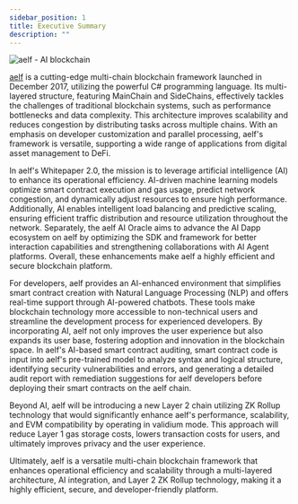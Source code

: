 ```yaml
---
sidebar_position: 1
title: Executive Summary
description: ""
---
```

![aelf - AI blockchain](/img/chapter1.png "aelf - AI blockchain")

[aelf](https://aelf.com/) is a cutting-edge multi-chain blockchain framework launched in December 2017, utilizing the powerful C# programming language. Its multi-layered structure, featuring MainChain and SideChains, effectively tackles the challenges of traditional blockchain systems, such as performance bottlenecks and data complexity. This architecture improves scalability and reduces congestion by distributing tasks across multiple chains. With an emphasis on developer customization and parallel processing, aelf's framework is versatile, supporting a wide range of applications from digital asset management to DeFi.

In aelf's Whitepaper 2.0, the mission is to leverage artificial intelligence (AI) to enhance its operational efficiency. AI-driven machine learning models optimize smart contract execution and gas usage, predict network congestion, and dynamically adjust resources to ensure high performance. Additionally, AI enables intelligent load balancing and predictive scaling, ensuring efficient traffic distribution and resource utilization throughout the network. Separately, the aelf AI Oracle aims to advance the AI Dapp ecosystem on aelf by optimizing the SDK and framework for better interaction capabilities and strengthening collaborations with AI Agent platforms. Overall, these enhancements make aelf a highly efficient and secure blockchain platform.

For developers, aelf provides an AI-enhanced environment that simplifies smart contract creation with Natural Language Processing (NLP) and offers real-time support through AI-powered chatbots. These tools make blockchain technology more accessible to non-technical users and streamline the development process for experienced developers. By incorporating AI, aelf not only improves the user experience but also expands its user base, fostering adoption and innovation in the blockchain space. In aelf's AI-based smart contract auditing, smart contract code is input into aelf's pre-trained model to analyze syntax and logical structure, identifying security vulnerabilities and errors, and generating a detailed audit report with remediation suggestions for aelf developers before deploying their smart contracts on the aelf chain.

Beyond AI, aelf will be introducing a new Layer 2 chain utilizing ZK Rollup technology that  would significantly enhance aelf's performance, scalability, and EVM compatibility by operating in validium mode. This approach will reduce Layer 1 gas storage costs, lowers transaction costs for users, and ultimately improves privacy and the user experience.

Ultimately, aelf is a versatile multi-chain blockchain framework that enhances operational efficiency and scalability through a multi-layered architecture, AI integration, and Layer 2 ZK Rollup technology, making it a highly efficient, secure, and developer-friendly platform.
